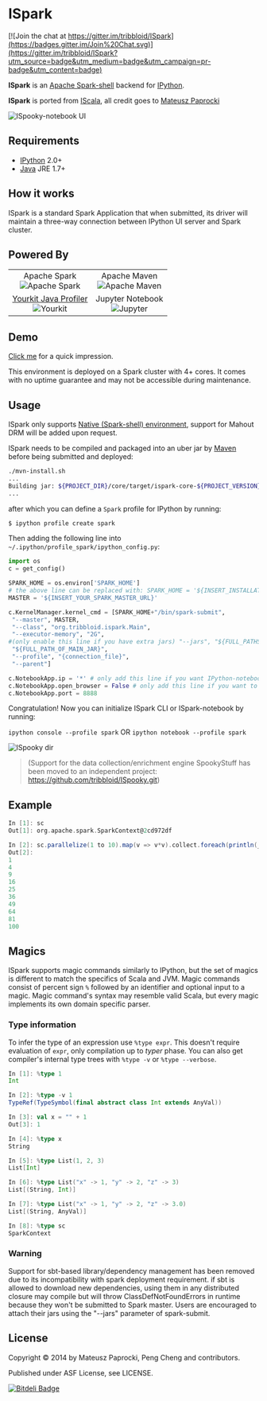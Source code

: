 ISpark
======

[![Join the chat at https://gitter.im/tribbloid/ISpark](https://badges.gitter.im/Join%20Chat.svg)](https://gitter.im/tribbloid/ISpark?utm_source=badge&utm_medium=badge&utm_campaign=pr-badge&utm_content=badge)

**ISpark** is an [Apache Spark-shell](http://spark.apache.org/) backend for [IPython](http://ipython.org).

**ISpark** is ported from [IScala](https://github.com/mattpap/IScala), all credit goes to [Mateusz Paprocki](https://github.com/mattpap)

![ISpooky-notebook UI](http://i.imgur.com/gSQw6Ab.png)

## Requirements

* [IPython](http://ipython.org/ipython-doc/stable/install/install.html) 2.0+
* [Java](http://wwww.java.com) JRE 1.7+

## How it works

ISpark is a standard Spark Application that when submitted, its driver will maintain a three-way connection
between IPython UI server and Spark cluster.

## Powered By

|                                                              |                                                              |
| :----------------------------------------------------------: | :----------------------------------------------------------: |
| Apache Spark<br />![Apache Spark](http://spark.apache.org/images/spark-logo.png) | Apache Maven<br />![Apache Maven](https://maven.apache.org/images/maven-logo-black-on-white.png) |
| [Yourkit Java Profiler](https://www.yourkit.com/java/profiler) <br />![Yourkit](https://www.yourkit.com/images/yklogo.png) | Jupyter Notebook<br />![Jupyter](https://jupyterhub.readthedocs.io/en/stable/_static/logo.png) |

## Demo

[Click me](http://ec2-54-183-195-216.us-west-1.compute.amazonaws.com:8888/notebooks/all_inclusive_do_not_create_new_notebook.ipynb) for a quick impression.

This environment is deployed on a Spark cluster with 4+ cores. It comes with no uptime guarantee and may not be accessible during maintenance.

## Usage

ISpark only supports [Native (Spark-shell) environment](http://spark.apache.org/docs/latest/quick-start.html), support for Mahout DRM
will be added upon request.

ISpark needs to be compiled and packaged into an uber jar by [Maven](http://maven.apache.org/) before being submitted and deployed:

```bash
./mvn-install.sh
...
Building jar: ${PROJECT_DIR}/core/target/ispark-core-${PROJECT_VERSION}.jar
...
```

after which you can define a `Spark` profile for IPython by running:
```bash
$ ipython profile create spark
```
Then adding the following line into `~/.ipython/profile_spark/ipython_config.py`:

```python
import os
c = get_config()

SPARK_HOME = os.environ['SPARK_HOME']
# the above line can be replaced with: SPARK_HOME = '${INSERT_INSTALLATION_DIR_OF_SPARK}'
MASTER = '${INSERT_YOUR_SPARK_MASTER_URL}'

c.KernelManager.kernel_cmd = [SPARK_HOME+"/bin/spark-submit",
 "--master", MASTER,
 "--class", "org.tribbloid.ispark.Main",
 "--executor-memory", "2G",
#(only enable this line if you have extra jars) "--jars", "${FULL_PATHS_OF_EXTRA_JARS}",
 "${FULL_PATH_OF_MAIN_JAR}",
 "--profile", "{connection_file}",
 "--parent"]

c.NotebookApp.ip = '*' # only add this line if you want IPython-notebook being open to the public
c.NotebookApp.open_browser = False # only add this line if you want to suppress opening a browser after IPython-notebook initialization
c.NotebookApp.port = 8888
```

Congratulation! Now you can initialize ISpark CLI or ISpark-notebook by running:

`ipython console --profile spark` OR `ipython notebook --profile spark`

![ISpooky dir](http://i.imgur.com/BNGh1j8.png)

> (Support for the data collection/enrichment engine SpookyStuff has been moved to an independent project: https://github.com/tribbloid/ISpooky.git)

## Example

```scala
In [1]: sc
Out[1]: org.apache.spark.SparkContext@2cd972df

In [2]: sc.parallelize(1 to 10).map(v => v*v).collect.foreach(println(_))
Out[2]:
1
4
9
16
25
36
49
64
81
100
```

## Magics

ISpark supports magic commands similarly to IPython, but the set of magics is
different to match the specifics of Scala and JVM. Magic commands consist of
percent sign `%` followed by an identifier and optional input to a magic. Magic
command's syntax may resemble valid Scala, but every magic implements its own
domain specific parser.

### Type information

To infer the type of an expression use `%type expr`. This doesn't require
evaluation of `expr`, only compilation up to _typer_ phase. You can also
get compiler's internal type trees with `%type -v` or `%type --verbose`.

```scala
In [1]: %type 1
Int

In [2]: %type -v 1
TypeRef(TypeSymbol(final abstract class Int extends AnyVal))

In [3]: val x = "" + 1
Out[3]: 1

In [4]: %type x
String

In [5]: %type List(1, 2, 3)
List[Int]

In [6]: %type List("x" -> 1, "y" -> 2, "z" -> 3)
List[(String, Int)]

In [7]: %type List("x" -> 1, "y" -> 2, "z" -> 3.0)
List[(String, AnyVal)]

In [8]: %type sc
SparkContext
```
### Warning

Support for sbt-based library/dependency management has been removed due to its incompatibility with spark deployment requirement.
if sbt is allowed to download new dependencies, using them in any distributed closure may compile
but will throw ClassDefNotFoundErrors in runtime because they won't be submitted to Spark master.
Users are encouraged to attach their jars using the "--jars" parameter of spark-submit.

## License

Copyright &copy; 2014 by Mateusz Paprocki, Peng Cheng and contributors.

Published under ASF License, see LICENSE.


[![Bitdeli Badge](https://d2weczhvl823v0.cloudfront.net/tribbloid/ispark/trend.png)](https://bitdeli.com/free "Bitdeli Badge")

